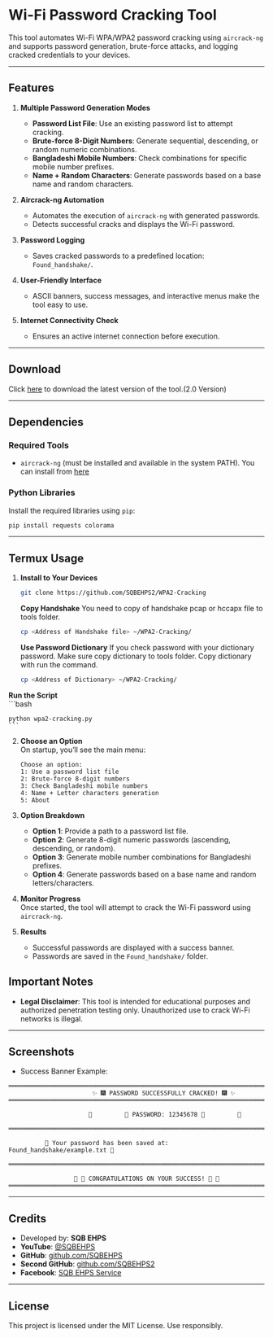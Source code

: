 
# **Wi-Fi Password Cracking Tool**

This tool automates Wi-Fi WPA/WPA2 password cracking using `aircrack-ng` and supports password generation, brute-force attacks, and logging cracked credentials to your devices.

---

## **Features**

1. **Multiple Password Generation Modes**
   - **Password List File**: Use an existing password list to attempt cracking.
   - **Brute-force 8-Digit Numbers**: Generate sequential, descending, or random numeric combinations.
   - **Bangladeshi Mobile Numbers**: Check combinations for specific mobile number prefixes.
   - **Name + Random Characters**: Generate passwords based on a base name and random characters.

2. **Aircrack-ng Automation**
   - Automates the execution of `aircrack-ng` with generated passwords.
   - Detects successful cracks and displays the Wi-Fi password.

3. **Password Logging**
   - Saves cracked passwords to a predefined location: `Found_handshake/`.

4. **User-Friendly Interface**
   - ASCII banners, success messages, and interactive menus make the tool easy to use.

5. **Internet Connectivity Check**
   - Ensures an active internet connection before execution.

---

## **Download**

Click [here](https://items.kesug.com/Product/product-24) to download the latest version of the tool.(2.0 Version)

---

## **Dependencies**

### **Required Tools**
- `aircrack-ng` (must be installed and available in the system PATH). You can install from [here](https://github.com/SQBEHPS2/termux-Aircrack-ng)

### **Python Libraries**
Install the required libraries using `pip`:

```bash
pip install requests colorama
```

---

## **Termux Usage**

1. **Install to Your Devices**
     ```bash
     git clone https://github.com/SQBEHPS2/WPA2-Cracking
     ```
   **Copy Handshake**
     You need to copy of handshake pcap or hccapx file to tools folder.
     ```bash
     cp <Address of Handshake file> ~/WPA2-Cracking/
     ```
   **Use Password Dictionary**
     If you check password with your dictionary password. Make sure copy dictionary to tools folder. Copy dictionary with run the command.
     ```bash
     cp <Address of Dictionary> ~/WPA2-Cracking/
     ```
  **Run the Script**  
    ```bash

    python wpa2-cracking.py
    ```

2. **Choose an Option**  
   On startup, you’ll see the main menu:
   ```
   Choose an option:
   1: Use a password list file
   2: Brute-force 8-digit numbers
   3: Check Bangladeshi mobile numbers
   4: Name + Letter characters generation
   5: About
   ```

3. **Option Breakdown**  
   - **Option 1**: Provide a path to a password list file.
   - **Option 2**: Generate 8-digit numeric passwords (ascending, descending, or random).
   - **Option 3**: Generate mobile number combinations for Bangladeshi prefixes.
   - **Option 4**: Generate passwords based on a base name and random letters/characters.

4. **Monitor Progress**  
   Once started, the tool will attempt to crack the Wi-Fi password using `aircrack-ng`.

5. **Results**  
   - Successful passwords are displayed with a success banner.
   - Passwords are saved in the `Found_handshake/` folder.


## **Important Notes**

- **Legal Disclaimer**: This tool is intended for educational purposes and authorized penetration testing only. Unauthorized use to crack Wi-Fi networks is illegal.


---

## **Screenshots**

- Success Banner Example:
```
══════════════════════════════════════════════════════════════════════════════
                       ✨ 🎆 PASSWORD SUCCESSFULLY CRACKED! 🎆 ✨
══════════════════════════════════════════════════════════════════════════════

                      🌟         🔐 PASSWORD: 12345678 🔐         🌟

══════════════════════════════════════════════════════════════════════════════

          💾 Your password has been saved at: Found_handshake/example.txt 💾

══════════════════════════════════════════════════════════════════════════════

                  🎉 🎈 CONGRATULATIONS ON YOUR SUCCESS! 🎈 🎉
══════════════════════════════════════════════════════════════════════════════
```

---

## **Credits**

- Developed by: **SQB EHPS**
- **YouTube**: [@SQBEHPS](https://www.youtube.com/@SQBEHPS)  
- **GitHub**: [github.com/SQBEHPS](https://github.com/SQBEHPS)  
- **Second GitHub**: [github.com/SQBEHPS2](https://github.com/SQBEHPS2)  
- **Facebook**: [SQB EHPS Service](https://facebook.com)

---

## **License**

This project is licensed under the MIT License. Use responsibly.
